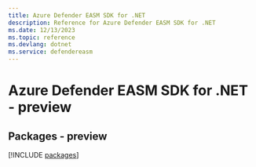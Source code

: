 ```yaml
---
title: Azure Defender EASM SDK for .NET
description: Reference for Azure Defender EASM SDK for .NET
ms.date: 12/13/2023
ms.topic: reference
ms.devlang: dotnet
ms.service: defendereasm
---
```

# Azure Defender EASM SDK for .NET - preview
## Packages - preview
[!INCLUDE [packages](defender-easm-index.md)]